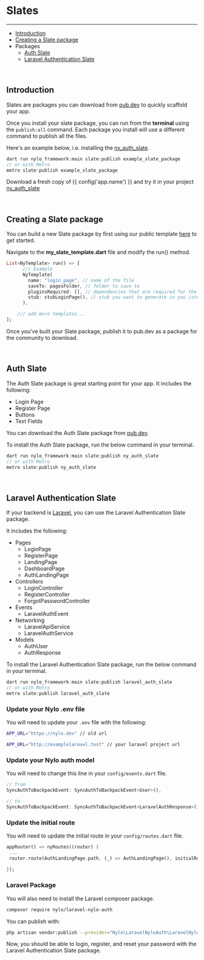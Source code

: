 # Slates

---

<a name="section-1"></a>
- [Introduction](#introduction "Introduction")
- [Creating a Slate package](#creating-a-slate-package "Creating a Slate package")
- Packages
    - [Auth Slate](#packages-auth-slate "Auth Slate")
    - [Laravel Authentication Slate](#packages-laravel-auth-slate "Laravel Authentication Slate")


<a name="introduction"></a>
<br>

## Introduction

Slates are packages you can download from [pub.dev](https://pub.dev) to quickly scaffold your app.

Once you install your slate package, you can run from the **terminal** using the `publish:all` command.
Each package you install will use a different command to publish all the files.

Here's an example below, i.e. installing the [ny_auth_slate](https://pub.dev/packages/ny_auth_slate).

``` dart
dart run nylo_framework:main slate:publish example_slate_package
// or with Metro 
metro slate:publish example_slate_package
```

Download a fresh copy of {{ config('app.name') }} and try it in your project [ny_auth_slate](https://pub.dev/packages/ny_auth_slate)

<a name="creating-a-slate-package"></a>
<br>

## Creating a Slate package

You can build a new Slate package by first using our public template <a href="https://github.com/nylo-core/package-skeleton-slate" target="_BLANK">here</a> to get started.

Navigate to the **my_slate_template.dart** file and modify the run() method.

``` dart
List<NyTemplate> run() => [
      /// Example
      NyTemplate(
        name: "login_page", // name of the file
        saveTo: pagesFolder, // folder to save to
        pluginsRequired: [], // dependencies that are required for the stub
        stub: stubLoginPage(), // stub you want to generate in you /stubs directory
      ),

    /// add more templates...
];
```

Once you've built your Slate package, publish it to pub.dev as a package for the community to download.

<a name="packages-auth-slate"></a>
<br>

## Auth Slate

The Auth Slate package is great starting point for your app. It includes the following:

- Login Page
- Register Page
- Buttons
- Text Fields

You can download the Auth Slate package from [pub.dev](https://pub.dev/packages/ny_auth_slate).

To install the Auth Slate package, run the below command in your terminal.

``` dart
dart run nylo_framework:main slate:publish ny_auth_slate
// or with Metro
metro slate:publish ny_auth_slate
```

<a name="packages-laravel-auth-slate"></a>
<br>

## Laravel Authentication Slate

If your backend is [Laravel](https://laravel.com), you can use the Laravel Authentication Slate package. 

It includes the following:

- Pages
    - LoginPage
    - RegisterPage
    - LandingPage
    - DashboardPage
    - AuthLandingPage
- Controllers
    - LoginController
    - RegisterController
    - ForgotPasswordController
- Events
    - LaravelAuthEvent
- Networking
    - LaravelApiService
    - LaravelAuthService
- Models
    - AuthUser
    - AuthResponse

To install the Laravel Authentication Slate package, run the below command in your terminal.

``` dart
dart run nylo_framework:main slate:publish laravel_auth_slate
// or with Metro
metro slate:publish laravel_auth_slate
```

### Update your Nylo .env file

You will need to update your `.env` file with the following:

``` bash
APP_URL="https://nylo.dev" // old url

APP_URL="http://examplelaravel.test" // your laravel project url
```


### Update your Nylo auth model

You will need to change this line in your `config/events.dart` file.

``` dart
// from
SyncAuthToBackpackEvent: SyncAuthToBackpackEvent<User>(),

// to 
SyncAuthToBackpackEvent: SyncAuthToBackpackEvent<LaravelAuthResponse>(),
```

### Update the initial route

You will need to update the initial route in your `config/routes.dart` file.

``` dart
appRouter() => nyRoutes((router) {
 ...
 router.route(AuthLandingPage.path, (_) => AuthLandingPage(), initialRoute: true); // set to initial route
 
});
```


### Laravel Package

You will also need to install the Laravel composer package.

``` bash
composer require nylo/laravel-nylo-auth
```

You can publish with:

``` bash
php artisan vendor:publish --provider="Nylo\LaravelNyloAuth\LaravelNyloAuthServiceProvider"
```

Now, you should be able to login, register, and reset your password with the Laravel Authentication Slate package.
